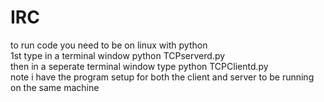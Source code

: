 # IRC

to run code you need to be on linux with python  
1st type in a terminal window python TCPserverd.py  
then in a seperate terminal window type python TCPClientd.py  
note i have the program setup for both the client and server to be running on the same machine  
